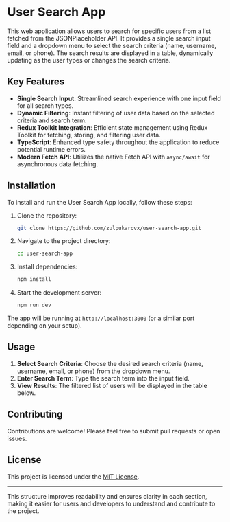 
# User Search App

This web application allows users to search for specific users from a list fetched from the JSONPlaceholder API. It provides a single search input field and a dropdown menu to select the search criteria (name, username, email, or phone). The search results are displayed in a table, dynamically updating as the user types or changes the search criteria.

## Key Features
- **Single Search Input**: Streamlined search experience with one input field for all search types.
- **Dynamic Filtering**: Instant filtering of user data based on the selected criteria and search term.
- **Redux Toolkit Integration**: Efficient state management using Redux Toolkit for fetching, storing, and filtering user data.
- **TypeScript**: Enhanced type safety throughout the application to reduce potential runtime errors.
- **Modern Fetch API**: Utilizes the native Fetch API with `async/await` for asynchronous data fetching.

## Installation

To install and run the User Search App locally, follow these steps:

1. Clone the repository:

    ```bash
    git clone https://github.com/zulpukarovx/user-search-app.git
    ```

2. Navigate to the project directory:

    ```bash
    cd user-search-app
    ```

3. Install dependencies:

    ```bash
    npm install
    ```

4. Start the development server:

    ```bash
    npm run dev
    ```

The app will be running at `http://localhost:3000` (or a similar port depending on your setup).

## Usage

1. **Select Search Criteria**: Choose the desired search criteria (name, username, email, or phone) from the dropdown menu.
2. **Enter Search Term**: Type the search term into the input field.
3. **View Results**: The filtered list of users will be displayed in the table below.

## Contributing

Contributions are welcome! Please feel free to submit pull requests or open issues.

## License

This project is licensed under the [MIT License](LICENSE).

---

This structure improves readability and ensures clarity in each section, making it easier for users and developers to understand and contribute to the project.